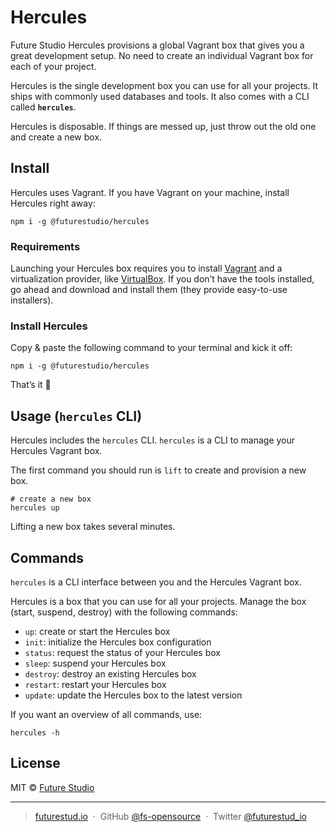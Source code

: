 # Hercules
Future Studio Hercules provisions a global Vagrant box that gives you a great development setup. No need to create an individual Vagrant box for each of your project.

Hercules is the single development box you can use for all your projects. It ships with commonly used databases and tools. It also comes with a CLI called **`hercules`**.

Hercules is disposable. If things are messed up, just throw out the old one and create a new box.


## Install
Hercules uses Vagrant. If you have Vagrant on your machine, install Hercules right away:

```
npm i -g @futurestudio/hercules
```


### Requirements
Launching your Hercules box requires you to install [Vagrant](https://www.vagrantup.com/downloads.html) and a virtualization provider, like [VirtualBox](https://www.virtualbox.org/wiki/Downloads). If you don’t have the tools installed, go ahead and download and install them (they provide easy-to-use installers).


### Install Hercules
Copy & paste the following command to your terminal and kick it off:

```
npm i -g @futurestudio/hercules
```

That’s it 🚀


## Usage (`hercules` CLI)
Hercules includes the `hercules` CLI. `hercules` is a CLI to manage your Hercules Vagrant box.

The first command you should run is `lift` to create and provision a new box.

```
# create a new box
hercules up
```

Lifting a new box takes several minutes.


## Commands
`hercules` is a CLI interface between you and the Hercules Vagrant box.

Hercules is a box that you can use for all your projects. Manage the box (start, suspend, destroy) with the following commands:

- `up`: create or start the Hercules box
- `init`: initialize the Hercules box configuration
- `status`: request the status of your Hercules box
- `sleep`: suspend your Hercules box
- `destroy`: destroy an existing Hercules box
- `restart`: restart your Hercules box
- `update`: update the Hercules box to the latest version

If you want an overview of all commands, use:

```
hercules -h
```


## License

MIT © [Future Studio](https://futurestud.io)

---

> [futurestud.io](https://futurestud.io) &nbsp;&middot;&nbsp;
> GitHub [@fs-opensource](https://github.com/fs-opensource/) &nbsp;&middot;&nbsp;
> Twitter [@futurestud_io](https://twitter.com/futurestud_io)
